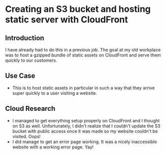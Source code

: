 <!-- This template removes the micro tutorial for a quicker post and removes images for a full template check out the 000-DAY-ARTICLE-LONG-TEMPLATE.MD-->
# Creating an S3 bucket and hosting static server with CloudFront

## Introduction

I have already had to do this in a previous job. The goal at my old workplace was to host a gzipped bundle of static assets on CloudFront and serve them quickly to our customers.

## Use Case

- This is to host static assets in particular in such a way that they arrive super quickly to a user visiting a website.

## Cloud Research

- I managed to get everything setup properly on CloudFront and I thought on S3 as well. Unfortunately, I didn't realize that I couldn't update the S3 bucket with public access once it was made so my website couldn't be visited. Oops!
- I did manage to get an error page working. It was a nicely inaccessible website with a working error page. Yay!

